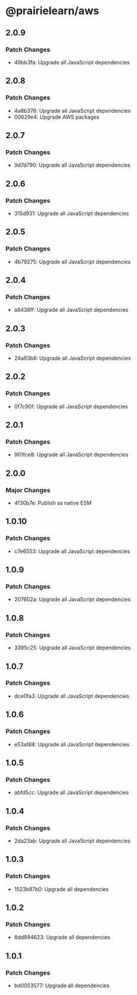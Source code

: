 # @prairielearn/aws

## 2.0.9

### Patch Changes

- 49bb3fa: Upgrade all JavaScript dependencies

## 2.0.8

### Patch Changes

- 4a8b376: Upgrade all JavaScript dependencies
- 00629e4: Upgrade AWS packages

## 2.0.7

### Patch Changes

- 9d7d790: Upgrade all JavaScript dependencies

## 2.0.6

### Patch Changes

- 315d931: Upgrade all JavaScript dependencies

## 2.0.5

### Patch Changes

- 4b79275: Upgrade all JavaScript dependencies

## 2.0.4

### Patch Changes

- a8438ff: Upgrade all JavaScript dependencies

## 2.0.3

### Patch Changes

- 24a93b8: Upgrade all JavaScript dependencies

## 2.0.2

### Patch Changes

- 0f7c90f: Upgrade all JavaScript dependencies

## 2.0.1

### Patch Changes

- 901fce8: Upgrade all JavaScript dependencies

## 2.0.0

### Major Changes

- 4f30b7e: Publish as native ESM

## 1.0.10

### Patch Changes

- c7e6553: Upgrade all JavaScript dependencies

## 1.0.9

### Patch Changes

- 207602a: Upgrade all JavaScript dependencies

## 1.0.8

### Patch Changes

- 3395c25: Upgrade all JavaScript dependencies

## 1.0.7

### Patch Changes

- dce0fa3: Upgrade all JavaScript dependencies

## 1.0.6

### Patch Changes

- e53a188: Upgrade all JavaScript dependencies

## 1.0.5

### Patch Changes

- abfd5cc: Upgrade all JavaScript dependencies

## 1.0.4

### Patch Changes

- 2da23ab: Upgrade all JavaScript dependencies

## 1.0.3

### Patch Changes

- 1523b97b0: Upgrade all dependencies

## 1.0.2

### Patch Changes

- 8dd894623: Upgrade all dependencies

## 1.0.1

### Patch Changes

- bd0053577: Upgrade all dependencies
